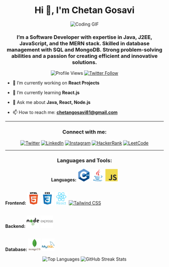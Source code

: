 <h1 align="center">Hi 👋, I'm Chetan Gosavi</h1>
<div align="center">
  <img alt="Coding GIF" height="200" src="https://cdn.dribbble.com/users/1187836/screenshots/6539429/programer.gif" />
</div>
<h3 align="center">
  I’m a Software Developer with expertise in Java, J2EE, JavaScript, and the MERN stack. Skilled in database management with SQL and MongoDB. Strong problem-solving abilities and a passion for creating efficient and innovative solutions.
</h3>

<p align="center">
  <img src="https://komarev.com/ghpvc/?username=chetangosavi&label=Profile%20views&color=0e75b6&style=flat" alt="Profile Views" />
  <a href="https://twitter.com/chetangosavii" target="blank">
    <img src="https://img.shields.io/twitter/follow/chetangosavii?logo=twitter&style=for-the-badge" alt="Twitter Follow" />
  </a>
</p>

- 🔭 I’m currently working on **React Projects**

- 🌱 I’m currently learning **React.js**

- 💬 Ask me about **Java, React, Node.js**

- 📫 How to reach me: **chetangosavi81@gmail.com**

---

<h3 align="center">Connect with me:</h3>
<p align="center">
  <a href="https://twitter.com/chetangosavii" target="blank"><img src="https://raw.githubusercontent.com/rahuldkjain/github-profile-readme-generator/master/src/images/icons/Social/twitter.svg" alt="Twitter" height="30" width="40" /></a>
  <a href="https://linkedin.com/in/chetang19" target="blank"><img src="https://raw.githubusercontent.com/rahuldkjain/github-profile-readme-generator/master/src/images/icons/Social/linked-in-alt.svg" alt="LinkedIn" height="30" width="40" /></a>
  <a href="https://instagram.com/cluprs" target="blank"><img src="https://raw.githubusercontent.com/rahuldkjain/github-profile-readme-generator/master/src/images/icons/Social/instagram.svg" alt="Instagram" height="30" width="40" /></a>
  <a href="https://www.hackerrank.com/chetangosavi81" target="blank"><img src="https://raw.githubusercontent.com/rahuldkjain/github-profile-readme-generator/master/src/images/icons/Social/hackerrank.svg" alt="HackerRank" height="30" width="40" /></a>
  <a href="https://www.leetcode.com/chetangosavi81" target="blank"><img src="https://raw.githubusercontent.com/rahuldkjain/github-profile-readme-generator/master/src/images/icons/Social/leet-code.svg" alt="LeetCode" height="30" width="40" /></a>
</p>

---

<h3 align="center">Languages and Tools:</h3>
<p align="center">
  <!-- Add categories for clarity -->
  <strong>Languages:</strong>
  <a href="https://www.w3schools.com/cpp/" target="_blank"><img src="https://raw.githubusercontent.com/devicons/devicon/master/icons/cplusplus/cplusplus-original.svg" alt="C++" width="40" height="40"/></a>
  <a href="https://www.java.com" target="_blank"><img src="https://raw.githubusercontent.com/devicons/devicon/master/icons/java/java-original.svg" alt="Java" width="40" height="40"/></a>
  <a href="https://developer.mozilla.org/en-US/docs/Web/JavaScript" target="_blank"><img src="https://raw.githubusercontent.com/devicons/devicon/master/icons/javascript/javascript-original.svg" alt="JavaScript" width="40" height="40"/></a>

  <br><strong>Frontend:</strong>
  <a href="https://www.w3.org/html/" target="_blank"><img src="https://raw.githubusercontent.com/devicons/devicon/master/icons/html5/html5-original-wordmark.svg" alt="HTML5" width="40" height="40"/></a>
  <a href="https://www.w3schools.com/css/" target="_blank"><img src="https://raw.githubusercontent.com/devicons/devicon/master/icons/css3/css3-original-wordmark.svg" alt="CSS3" width="40" height="40"/></a>
  <a href="https://reactjs.org/" target="_blank"><img src="https://raw.githubusercontent.com/devicons/devicon/master/icons/react/react-original-wordmark.svg" alt="React.js" width="40" height="40"/></a>
  <a href="https://tailwindcss.com/" target="_blank"><img src="https://www.vectorlogo.zone/logos/tailwindcss/tailwindcss-icon.svg" alt="Tailwind CSS" width="40" height="40"/></a>

  <br><strong>Backend:</strong>
  <a href="https://nodejs.org" target="_blank"><img src="https://raw.githubusercontent.com/devicons/devicon/master/icons/nodejs/nodejs-original-wordmark.svg" alt="Node.js" width="40" height="40"/></a>
  <a href="https://expressjs.com" target="_blank"><img src="https://raw.githubusercontent.com/devicons/devicon/master/icons/express/express-original-wordmark.svg" alt="Express.js" width="40" height="40"/></a>

  <br><strong>Database:</strong>
  <a href="https://www.mongodb.com/" target="_blank"><img src="https://raw.githubusercontent.com/devicons/devicon/master/icons/mongodb/mongodb-original-wordmark.svg" alt="MongoDB" width="40" height="40"/></a>
  <a href="https://www.mysql.com/" target="_blank"><img src="https://raw.githubusercontent.com/devicons/devicon/master/icons/mysql/mysql-original-wordmark.svg" alt="MySQL" width="40" height="40"/></a>
</p>

<p align="center">
  <img src="https://github-readme-stats.vercel.app/api/top-langs?username=chetangosavi&show_icons=true&locale=en&layout=compact" alt="Top Languages" />
  <img src="https://github-readme-streak-stats.herokuapp.com/?user=chetangosavi&" alt="GitHub Streak Stats" />
</p>

